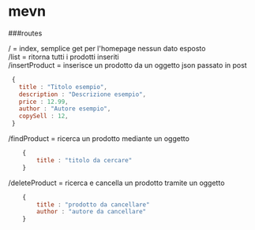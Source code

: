 # mevn

###routes

/ = index, semplice get per l'homepage nessun dato esposto  
/list = ritorna tutti i prodotti inseriti  
/insertProduct = inserisce un prodotto da un oggetto json passato in post
```javascript
 { 
   title : "Titolo esempio", 
   description : "Descrizione esempio", 
   price : 12.99, 
   author : "Autore esempio", 
   copySell : 12,
 }
 ```
/findProduct = ricerca un prodotto mediante un oggetto
```javascript
    {
        title : "titolo da cercare"
    }
```

/deleteProduct = ricerca e cancella un prodotto tramite un oggetto
```javascript
    {
        title : "prodotto da cancellare"
        author : "autore da cancellare"
    }
```
